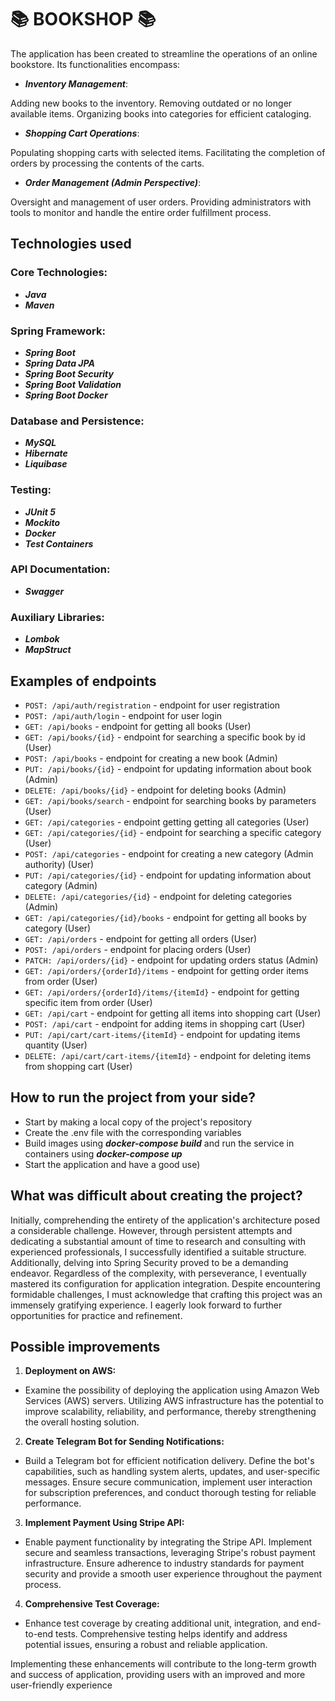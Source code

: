 # 📚 __**BOOKSHOP**__ 📚
The application has been created to streamline the operations of an online bookstore. Its functionalities encompass:

* ***Inventory Management***:

Adding new books to the inventory.
Removing outdated or no longer available items.
Organizing books into categories for efficient cataloging. 
+ ***Shopping Cart Operations***:

Populating shopping carts with selected items.
Facilitating the completion of orders by processing the contents of the carts.
* ***Order Management (Admin Perspective)***:

Oversight and management of user orders.
Providing administrators with tools to monitor and handle the entire order fulfillment process.
## Technologies used
### Core Technologies:
* ***Java***
* ***Maven***
### Spring Framework:
* ***Spring Boot***
* ***Spring Data JPA***
* ***Spring Boot Security***
* ***Spring Boot Validation***
* ***Spring Boot Docker***
### Database and Persistence:
* ***MySQL***
* ***Hibernate***
* ***Liquibase***
### Testing:
* ***JUnit 5***
* ***Mockito***
* ***Docker***
* ***Test Containers***
### API Documentation:
* ***Swagger***
### Auxiliary Libraries:
* ***Lombok***
* ***MapStruct***
## Examples of endpoints
+ `POST: /api/auth/registration` - endpoint for user registration
+ `POST: /api/auth/login` - endpoint for user login
+ `GET: /api/books` - endpoint for getting all books (User)
+ `GET: /api/books/{id}` - endpoint for searching a specific book by id (User)
+ `POST: /api/books` - endpoint for creating a new book (Admin)
+ `PUT: /api/books/{id}` - endpoint for updating information about book (Admin)
+ `DELETE: /api/books/{id}` - endpoint for deleting books (Admin)
+ `GET: /api/books/search` - endpoint for searching books by parameters (User)
+ `GET: /api/categories` - endpoint getting getting  all categories (User)
+ `GET: /api/categories/{id}` - endpoint for searching a specific category (User)
+ `POST: /api/categories` - endpoint for creating a new category (Admin authority) (User)
+ `PUT: /api/categories/{id}` - endpoint for updating information about category (Admin)
+ `DELETE: /api/categories/{id}` - endpoint for deleting categories (Admin)
+ `GET: /api/categories/{id}/books` - endpoint for getting all books by category (User)
+ `GET: /api/orders` - endpoint for getting all orders (User)
+ `POST: /api/orders` - endpoint for placing orders (User)
+ `PATCH: /api/orders/{id}` - endpoint for updating orders status (Admin)
+ `GET: /api/orders/{orderId}/items` - endpoint for getting order items from order (User)
+ `GET: /api/orders/{orderId}/items/{itemId}` - endpoint for getting specific item from order (User)
+ `GET: /api/cart` - endpoint for getting all items into shopping cart (User)
+ `POST: /api/cart` - endpoint for adding items in shopping cart (User)
+ `PUT: /api/cart/cart-items/{itemId}` - endpoint for updating items quantity (User)
+ `DELETE: /api/cart/cart-items/{itemId}` - endpoint for deleting items from shopping cart (User)
## How to run the project from your side?
* Start by making a local copy of the project's repository
* Create the .env file with the corresponding variables
* Build images using ***docker-compose build*** and run the service in containers using ***docker-compose up***
* Start the application and have a good use)
## What was difficult about creating the project?
Initially, comprehending the entirety of the application's architecture posed a considerable challenge. However, through persistent attempts and dedicating a substantial amount of time to research and consulting with experienced professionals, I successfully identified a suitable structure.
Additionally, delving into Spring Security proved to be a demanding endeavor.
Regardless of the complexity, with perseverance, I eventually mastered its configuration for application integration. Despite encountering formidable challenges, I must acknowledge that crafting this project was an immensely gratifying experience. I eagerly look forward to further opportunities for practice and refinement.
## Possible improvements
1. **Deployment on AWS:**
- Examine the possibility of deploying the application using Amazon Web Services (AWS) servers. Utilizing AWS infrastructure has the potential to improve scalability, reliability, and performance, thereby strengthening the overall hosting solution.
2. **Create Telegram Bot for Sending Notifications:**
- Build a Telegram bot for efficient notification delivery. Define the bot's capabilities, such as handling system alerts, updates, and user-specific messages. Ensure secure communication, implement user interaction for subscription preferences, and conduct thorough testing for reliable performance.
3. **Implement Payment Using Stripe API:**
- Enable payment functionality by integrating the Stripe API. Implement secure and seamless transactions, leveraging Stripe's robust payment infrastructure. Ensure adherence to industry standards for payment security and provide a smooth user experience throughout the payment process.
4. **Comprehensive Test Coverage:**
- Enhance test coverage by creating additional unit, integration, and end-to-end tests. Comprehensive testing helps identify and address potential issues, ensuring a robust and reliable application.
  
Implementing these enhancements will contribute to the long-term growth and success of application, providing users with an improved and more user-friendly experience